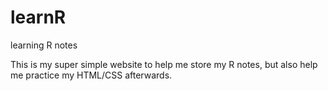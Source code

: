# learnR
learning R notes

This is my super simple website to help me store my R notes, but also help me practice my HTML/CSS afterwards.
